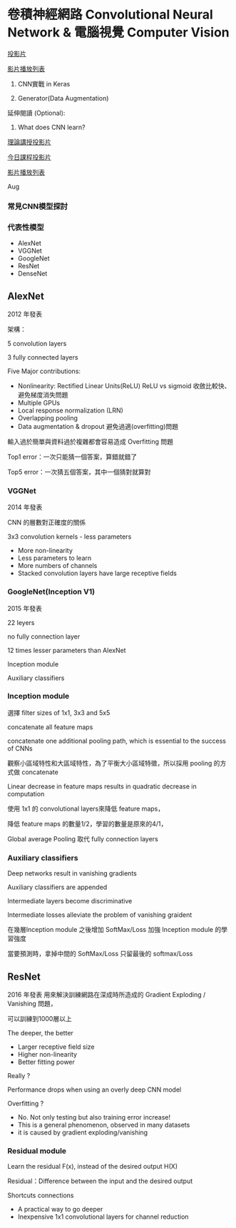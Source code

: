 # 卷積神經網路 Convolutional Neural Network & 電腦視覺 Computer Vision

[投影片](https://drive.google.com/file/d/1DvyubtmY0oduN3tGqkAnWubuGEkttiX9/view)

[影片播放列表](https://www.youtube.com/playlist?list=PL1f_B9coMEeBDwstxzx6Y7CRu0f6VTcZ3)

1. CNN實戰 in Keras

2. Generator\(Data Augmentation\)

延伸閱讀 \(Optional\):

1. What does CNN learn?

[理論講授投影片](https://drive.google.com/file/d/184Dz2U2cpV682tTPrOXixIQQO7Y5Gm-G/view)

[今日課程投影片](https://drive.google.com/file/d/1ZxcD5EgFYXCHFmXFh_rPXZVTQTlxOpON/view)

[影片播放列表](https://www.youtube.com/playlist?list=PL1f_B9coMEeBtHVc9a1Z9HBUiKHqKO1Wv)

Aug

### 

### 常見CNN模型探討

### 代表性模型

* AlexNet
* VGGNet
* GoogleNet
* ResNet
* DenseNet

## AlexNet

2012 年發表

架構：

5 convolution layers

3 fully connected layers

Five Major contributions:

* Nonlinearity: Rectified Linear Units\(ReLU\) ReLU vs sigmoid 收斂比較快、避免梯度消失問題
* Multiple GPUs
* Local response normalization \(LRN\)
* Overlapping pooling
* Data augmentation & dropout 避免過適\(overfitting\)問題

輸入過於簡單與資料過於複雜都會容易造成 Overfitting 問題

Top1 error：一次只能猜一個答案，算錯就錯了

Top5 error：一次猜五個答案，其中一個猜對就算對

### VGGNet

2014 年發表

CNN 的層數對正確度的關係

3x3 convolution kernels - less parameters

* More non-linearity
* Less parameters to learn
* More numbers of channels
* Stacked convolution layers have large receptive fields

### GoogleNet\(Inception V1\)

2015 年發表

22 leyers

no fully connection layer

12 times lesser parameters than AlexNet

Inception module

Auxiliary classifiers

### Inception module

選擇 filter sizes of 1x1, 3x3 and 5x5

concatenate all feature maps

concatenate one additional pooling path, which is essential to the success of CNNs

觀察小區域特性和大區域特性，為了平衡大小區域特徵，所以採用 pooling 的方式做 concatenate

Linear decrease in feature maps results in quadratic decrease in computation

使用 1x1 的 convolutional layers來降低 feature maps，

降低 feature maps 的數量1/2，學習的數量是原來的4/1，

Global average Pooling 取代 fully connection layers

### Auxiliary classifiers

Deep networks result in vanishing gradients

Auxiliary classifiers are appended

Intermediate layers become discriminative

Intermediate losses alleviate the problem of vanishing graident

在幾層Inception module 之後增加 SoftMax/Loss 加強 Inception module 的學習強度

當要預測時，拿掉中間的 SoftMax/Loss 只留最後的 softmax/Loss



## ResNet

2016 年發表 用來解決訓練網路在深成時所造成的 Gradient Exploding / Vanishing 問題，

可以訓練到1000層以上



The deeper, the better

* Larger receptive field size
* Higher non-linearity
* Better fitting power

Really ?

Performance drops when using an overly deep CNN model

Overfitting ?

* No. Not only testing but also training error increase!
* This is a general phenomenon, observed in many datasets
* it is caused by gradient exploding/vanishing



### Residual module

Learn the residual F\(x\), instead of the desired output H\(X\)

Residual：Difference between the input and the desired output

Shortcuts connections

* A practical way to go deeper
* Inexpensive 1x1 convolutional layers for channel reduction






